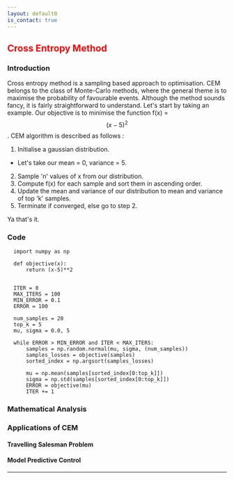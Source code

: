```yaml
---
layout: default0
is_contact: true
---
```

##  <span style="color:red"> Cross Entropy Method </span>

### Introduction
Cross entropy method is a sampling based approach to optimisation. CEM belongs to the class of Monte-Carlo methods, where the general theme is to maximise the probability of favourable events. Although the method sounds fancy, it is fairly straightforward to understand. Let's start by taking an example. Our objective is to minimise the function f(x) = $$ (x-5) ^2 $$. CEM algorithm is described as follows :
1. Initialise a gaussian distribution.
  * Let's take our mean = 0, variance = 5.
2. Sample 'n' values of x from our distribution.
3. Compute f(x) for each sample and sort them in ascending order.
4. Update the mean and variance of our distribution to mean and variance of top 'k' samples.
5. Terminate if converged, else go to step 2.

Ya that's it.

### Code
```
  import numpy as np

  def objective(x):
      return (x-5)**2


  ITER = 0
  MAX_ITERS = 100
  MIN_ERROR = 0.1
  ERROR = 100

  num_samples = 20
  top_k = 5
  mu, sigma = 0.0, 5

  while ERROR > MIN_ERROR and ITER < MAX_ITERS:
      samples = np.random.normal(mu, sigma, (num_samples))
      samples_losses = objective(samples)
      sorted_index = np.argsort(samples_losses)
      
      mu = np.mean(samples[sorted_index[0:top_k]])
      sigma = np.std(samples[sorted_index[0:top_k]])
      ERROR = objective(mu)
      ITER += 1

```


### Mathematical Analysis

### Applications of CEM

#### Travelling Salesman Problem

#### Model Predictive Control

---
